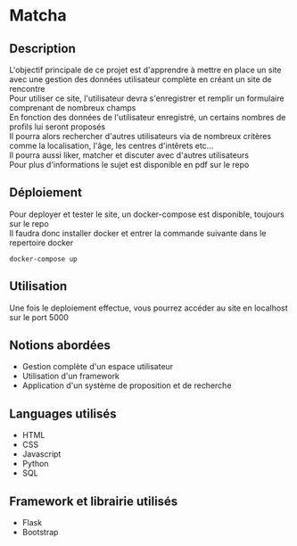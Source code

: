 # Matcha

## Description
L'objectif principale de ce projet est d'apprendre à mettre en place un site avec une gestion des données utilisateur complète en créant un site de rencontre  
Pour utiliser ce site, l'utilisateur devra s'enregistrer et remplir un formulaire comprenant de nombreux champs  
En fonction des données de l'utilisateur enregistré, un certains nombres de profils lui seront proposés  
Il pourra alors rechercher d'autres utilisateurs via de nombreux critères comme la localisation, l'âge, les centres d'intêrets etc...  
Il pourra aussi liker, matcher et discuter avec d'autres utilisateurs  
Pour plus d'informations le sujet est disponible en pdf sur le repo  

## Déploiement
Pour deployer et tester le site, un docker-compose est disponible, toujours sur le repo  
Il faudra donc installer docker et entrer la commande suivante dans le repertoire docker  
```
docker-compose up
```

## Utilisation
Une fois le deploiement effectue, vous pourrez accéder au site en localhost sur le port 5000  

## Notions abordées  
* Gestion complète d'un espace utilisateur
* Utilisation d'un framework
* Application d'un système de proposition et de recherche

## Languages utilisés
* HTML
* CSS
* Javascript
* Python
* SQL

## Framework et librairie utilisés
* Flask
* Bootstrap
